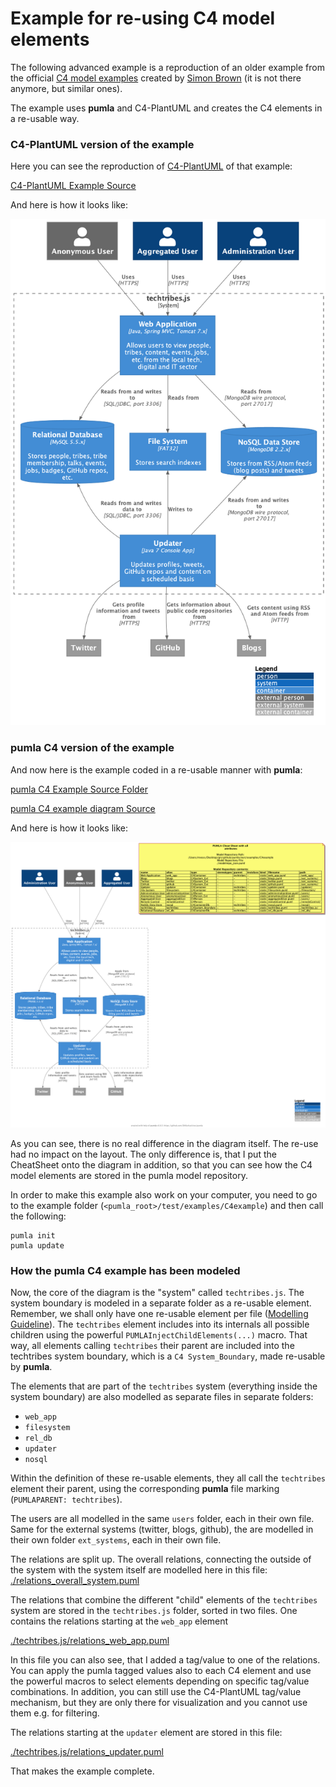 # Example for re-using C4 model elements

The following advanced example is a reproduction of an older example from the official [C4 model examples](https://c4model.com/#examples) created by [Simon Brown](https://simonbrown.je/)
(it is not there anymore, but similar ones).

The example uses **pumla** and C4-PlantUML and creates the C4 elements in a re-usable way.

### C4-PlantUML version of the example

Here you can see the reproduction of [C4-PlantUML](https://github.com/plantuml-stdlib/C4-PlantUML) of that example:

[C4-PlantUML Example Source](https://github.com/plantuml-stdlib/C4-PlantUML/blob/master/samples/C4_Container%20Diagram%20Sample%20-%20techtribesjs.puml)

And here is how it looks like:

![](pics/techtribesjs_orgC4PlantUML.png)

### pumla C4 version of the example

And now here is the example coded in a re-usable manner with **pumla**:

[pumla C4 Example Source Folder](https://github.com/DrMarkusVoss/pumla/tree/C4support_issueNo15/test/examples/C4example)

[pumla C4 example diagram Source](pumlaC4ExampleDiagram.puml)

And here is how it looks like:

![](pics/pumlaC4ExampleDiagram.png)

As you can see, there is no real difference in the diagram itself. The
re-use had no impact on the layout. The only difference is, that I put the
CheatSheet onto the diagram in addition, so that you can see how the C4
model elements are stored in the pumla model repository.

In order to make this example also work on your computer, you need to go
to the example folder (`<pumla_root>/test/examples/C4example`) and then 
call the following:
```
pumla init
pumla update
```

### How the pumla C4 example has been modeled
Now, the core of the diagram is the "system" called `techtribes.js`. The 
system boundary is modeled in a separate folder as a re-usable element.
Remember, we shall only have one re-usable element per file
([Modelling Guideline](./../../../ModellingGuideline.md)). The `techtribes`
element includes into its internals all possible children using the 
powerful `PUMLAInjectChildElements(...)` macro. That way, all elements calling
`techtribes` their parent are included into the techtribes system boundary,
which is a `C4 System_Boundary`, made re-usable by **pumla**.

The elements that are part of the `techtribes` system (everything inside the
system boundary) are also modelled as separate files in separate folders:
- `web_app`
- `filesystem`
- `rel_db`
- `updater`
- `nosql`

Within the definition of these re-usable elements, they all call the `techtribes`
element their parent, using the corresponding **pumla** file marking
(`PUMLAPARENT: techtribes`).

The users are all modelled in the same `users` folder, each in their own file. Same
for the external systems (twitter, blogs, github), the are modelled in
their own folder `ext_systems`, each in their own file.

The relations are split up. The overall relations, connecting the outside
of the system with the system itself are modelled here in this file:
[./relations_overall_system.puml](relations_overall_system.puml)

The relations that combine the different "child" elements of the `techtribes`
system are stored in the `techtribes.js` folder, sorted in two files. One 
contains the relations starting at the `web_app` element 

[./techtribes.js/relations_web_app.puml](techtribes.js/relations_web_app.puml)

In this file you can also see, that I added a tag/value to one of the relations.
You can apply the pumla tagged values also to each C4 element and use
the powerful macros to select elements depending on specific tag/value 
combinations. In addition, you can still use the C4-PlantUML tag/value mechanism,
but they are only there for visualization and you cannot use them e.g. for
filtering.

The relations starting at the `updater` element are stored in this file:

[./techtribes.js/relations_updater.puml](techtribes.js/relations_updater.puml)

That makes the example complete.